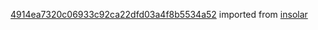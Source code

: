 [4914ea7320c06933c92ca22dfd03a4f8b5534a52](https://github.com/insolar/insolar/commit/4914ea7320c06933c92ca22dfd03a4f8b5534a52) imported from [insolar](https://github.com/insolar/insolar)

